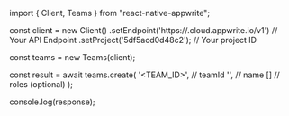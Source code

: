 import { Client, Teams } from "react-native-appwrite";

const client = new Client()
    .setEndpoint('https://<REGION>.cloud.appwrite.io/v1') // Your API Endpoint
    .setProject('5df5acd0d48c2'); // Your project ID

const teams = new Teams(client);

const result = await teams.create(
    '<TEAM_ID>', // teamId
    '<NAME>', // name
    [] // roles (optional)
);

console.log(response);
